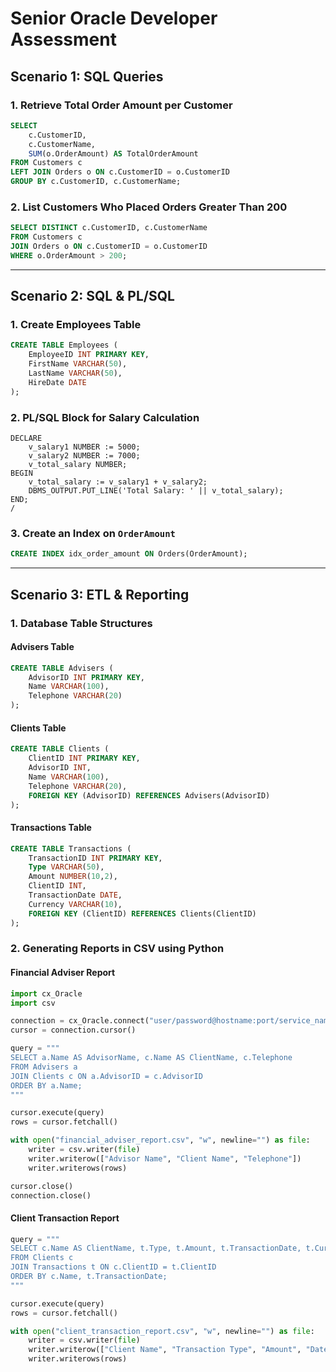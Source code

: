 # Senior Oracle Developer Assessment

## Scenario 1: SQL Queries

### 1. Retrieve Total Order Amount per Customer
```sql
SELECT 
    c.CustomerID, 
    c.CustomerName, 
    SUM(o.OrderAmount) AS TotalOrderAmount
FROM Customers c
LEFT JOIN Orders o ON c.CustomerID = o.CustomerID
GROUP BY c.CustomerID, c.CustomerName;
```

### 2. List Customers Who Placed Orders Greater Than 200
```sql
SELECT DISTINCT c.CustomerID, c.CustomerName
FROM Customers c
JOIN Orders o ON c.CustomerID = o.CustomerID
WHERE o.OrderAmount > 200;
```

---

## Scenario 2: SQL & PL/SQL

### 1. Create Employees Table
```sql
CREATE TABLE Employees (
    EmployeeID INT PRIMARY KEY,
    FirstName VARCHAR(50),
    LastName VARCHAR(50),
    HireDate DATE
);
```

### 2. PL/SQL Block for Salary Calculation
```plsql
DECLARE
    v_salary1 NUMBER := 5000;
    v_salary2 NUMBER := 7000;
    v_total_salary NUMBER;
BEGIN
    v_total_salary := v_salary1 + v_salary2;
    DBMS_OUTPUT.PUT_LINE('Total Salary: ' || v_total_salary);
END;
/
```

### 3. Create an Index on `OrderAmount`
```sql
CREATE INDEX idx_order_amount ON Orders(OrderAmount);
```

---

## Scenario 3: ETL & Reporting

### 1. Database Table Structures

#### **Advisers Table**
```sql
CREATE TABLE Advisers (
    AdvisorID INT PRIMARY KEY,
    Name VARCHAR(100),
    Telephone VARCHAR(20)
);
```

#### **Clients Table**
```sql
CREATE TABLE Clients (
    ClientID INT PRIMARY KEY,
    AdvisorID INT,
    Name VARCHAR(100),
    Telephone VARCHAR(20),
    FOREIGN KEY (AdvisorID) REFERENCES Advisers(AdvisorID)
);
```

#### **Transactions Table**
```sql
CREATE TABLE Transactions (
    TransactionID INT PRIMARY KEY,
    Type VARCHAR(50),
    Amount NUMBER(10,2),
    ClientID INT,
    TransactionDate DATE,
    Currency VARCHAR(10),
    FOREIGN KEY (ClientID) REFERENCES Clients(ClientID)
);
```

### 2. Generating Reports in CSV using Python

#### **Financial Adviser Report**
```python
import cx_Oracle
import csv

connection = cx_Oracle.connect("user/password@hostname:port/service_name")
cursor = connection.cursor()

query = """
SELECT a.Name AS AdvisorName, c.Name AS ClientName, c.Telephone 
FROM Advisers a
JOIN Clients c ON a.AdvisorID = c.AdvisorID
ORDER BY a.Name;
"""

cursor.execute(query)
rows = cursor.fetchall()

with open("financial_adviser_report.csv", "w", newline="") as file:
    writer = csv.writer(file)
    writer.writerow(["Advisor Name", "Client Name", "Telephone"])
    writer.writerows(rows)

cursor.close()
connection.close()
```

#### **Client Transaction Report**
```python
query = """
SELECT c.Name AS ClientName, t.Type, t.Amount, t.TransactionDate, t.Currency
FROM Clients c
JOIN Transactions t ON c.ClientID = t.ClientID
ORDER BY c.Name, t.TransactionDate;
"""

cursor.execute(query)
rows = cursor.fetchall()

with open("client_transaction_report.csv", "w", newline="") as file:
    writer = csv.writer(file)
    writer.writerow(["Client Name", "Transaction Type", "Amount", "Date", "Currency"])
    writer.writerows(rows)
```

